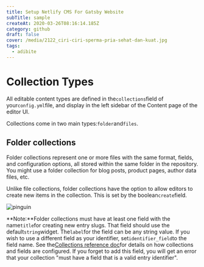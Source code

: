 ```yaml
---
title: Setup Netlify CMS For Gatsby Website
subTitle: sample
createAt: 2020-03-26T08:16:14.185Z
category: github
draft: false
cover: /media/2122_ciri-ciri-sperma-pria-sehat-dan-kuat.jpg
tags:
  - adibite
---
```

# Collection Types

All editable content types are defined in the`collections`field of your`config.yml`file, and display in the left sidebar of the Content page of the editor UI.

Collections come in two main types:`folder`and`files`.

## [](https://www.netlifycms.org/docs/collection-types/#folder-collections)Folder collections

Folder collections represent one or more files with the same format, fields, and configuration options, all stored within the same folder in the repository. You might use a folder collection for blog posts, product pages, author data files, etc.

Unlike file collections, folder collections have the option to allow editors to create new items in the collection. This is set by the boolean`create`field.

![pinguin](/media/photo-1451324119451-db0ac857463c.jpg "pinguin")

**Note:**Folder collections must have at least one field with the name`title`for creating new entry slugs. That field should use the default`string`widget. The`label`for the field can be any string value. If you wish to use a different field as your identifier, set`identifier_field`to the field name. See the[Collections reference doc](https://www.netlifycms.org/docs/configuration-options/#collections)for details on how collections and fields are configured. If you forget to add this field, you will get an error that your collection "must have a field that is a valid entry identifier".
